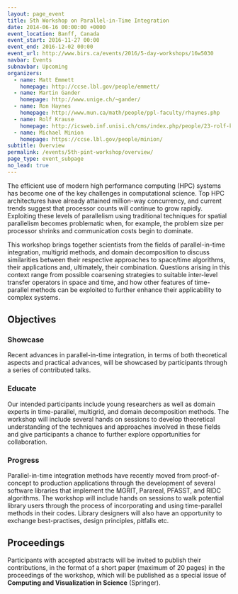 ```yaml
---
layout: page_event
title: 5th Workshop on Parallel-in-Time Integration
date: 2014-06-16 00:00:00 +0000
event_location: Banff, Canada
event_start: 2016-11-27 00:00
event_end: 2016-12-02 00:00
event_url: http://www.birs.ca/events/2016/5-day-workshops/16w5030
navbar: Events
subnavbar: Upcoming
organizers:
  - name: Matt Emmett
    homepage: http://ccse.lbl.gov/people/emmett/
  - name: Martin Gander
    homepage: http://www.unige.ch/~gander/
  - name: Ron Haynes
    homepage: http://www.mun.ca/math/people/ppl-faculty/rhaynes.php
  - name: Rolf Krause
    homepage: http://icsweb.inf.unisi.ch/cms/index.php/people/23-rolf-krause.html
  - name: Michael Minion
    homepage: https://ccse.lbl.gov/people/minion/
subtitle: Overview
permalink: /events/5th-pint-workshop/overview/
page_type: event_subpage
no_lead: true
---
```


The efficient use of modern high performance computing (HPC) systems
has become one of the key challenges in computational science.  Top
HPC architectures have already attained million-way concurrency, and
current trends suggest that processor counts will continue to grow
rapidly.  Exploiting these levels of parallelism using traditional
techniques for spatial parallelism becomes problematic when, for
example, the problem size per processor shrinks and communication
costs begin to dominate.

This workshop brings together scientists from the fields of
parallel-in-time integration, multigrid methods, and domain
decomposition to discuss similarities between their respective
approaches to space/time algorithms, their applications and,
ultimately, their combination.  Questions arising in this context
range from possible coarsening strategies to suitable inter-level
transfer operators in space and time, and how other features of
time-parallel methods can be exploited to further enhance their
applicability to complex systems.

## Objectives

### Showcase

Recent advances in parallel-in-time integration, in terms of both
theoretical aspects and practical advances, will be showcased by
participants through a series of contributed talks.

### Educate

Our intended participants include young researchers as well as domain
experts in time-parallel, multigrid, and domain decomposition methods.
The workshop will include several hands on sessions to develop
theoretical understanding of the techniques and approaches involved in
these fields and give participants a chance to further explore
opportunities for collaboration.

### Progress

Parallel-in-time integration methods have recently moved from
proof-of-concept to production applications through the development of
several software libraries that implement the MGRIT, Parareal, PFASST,
and RIDC algorithms.  The workshop will include hands on sessions to
walk potential library users through the process of incorporating and
using time-parallel methods in their codes.  Library designers will
also have an opportunity to exchange best-practises, design
principles, pitfalls etc.

## Proceedings

Participants with accepted abstracts will be invited to publish their
contributions, in the format of a short paper (maximum of 20 pages) in
the proceedings of the workshop, which will be published as a special
issue of **Computing and Visualization in Science** (Springer).
